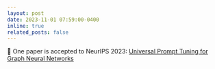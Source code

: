 ```yaml
---
layout: post
date: 2023-11-01 07:59:00-0400
inline: true
related_posts: false
---
```


🎉 One paper is accepted to NeurIPS 2023: [Universal Prompt Tuning for Graph Neural Networks](https://github.com/LuckyTiger123/GPF)
